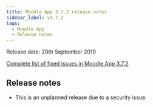 ```yaml
---
title: Moodle App 3.7.2 release notes
sidebar_label: v3.7.2
tags:
  - Moodle App
  - Release notes
---
```


Release date: 20th September 2019

[Complete list of fixed issues in Moodle App 3.7.2](https://tracker.moodle.org/jira/secure/ReleaseNote.jspa?projectId=10070&version=16800).

## Release notes

- This is an unplanned release due to a security issue.
